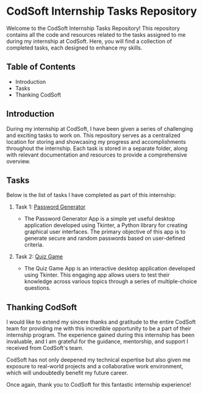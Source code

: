 # CodSoft Internship Tasks Repository
Welcome to the CodSoft Internship Tasks Repository! This repository contains all the code and resources related to the tasks assigned to me during my internship at CodSoft. Here, you will find a collection of completed tasks, each designed to enhance my skills.

## Table of Contents
- Introduction
- Tasks
- Thanking CodSoft

## Introduction 
During my internship at CodSoft, I have been given a series of challenging and exciting tasks to work on. This repository serves as a centralized location for storing and showcasing my progress and accomplishments throughout the internship. Each task is stored in a separate folder, along with relevant documentation and resources to provide a comprehensive overview.

## Tasks
Below is the list of tasks I have completed as part of this internship:

1. Task 1: [Password Generator](https://github.com/Siddharth-2382/CODSOFT/tree/main/Password-Generator)
    - The Password Generator App is a simple yet useful desktop application developed using Tkinter, a Python library for creating graphical user interfaces. The primary objective of this app is to generate secure and random passwords based on user-defined criteria.
    

2. Task 2: [Quiz Game](https://github.com/Siddharth-2382/CODSOFT/tree/main/Quiz-Game)
   - The Quiz Game App is an interactive desktop application developed using Tkinter. This engaging app allows users to test their knowledge across various topics through a series of multiple-choice questions.

## Thanking CodSoft
I would like to extend my sincere thanks and gratitude to the entire CodSoft team for providing me with this incredible opportunity to be a part of their internship program. The experience gained during this internship has been invaluable, and I am grateful for the guidance, mentorship, and support I received from CodSoft's team.

CodSoft has not only deepened my technical expertise but also given me exposure to real-world projects and a collaborative work environment, which will undoubtedly benefit my future career.

Once again, thank you to CodSoft for this fantastic internship experience!
